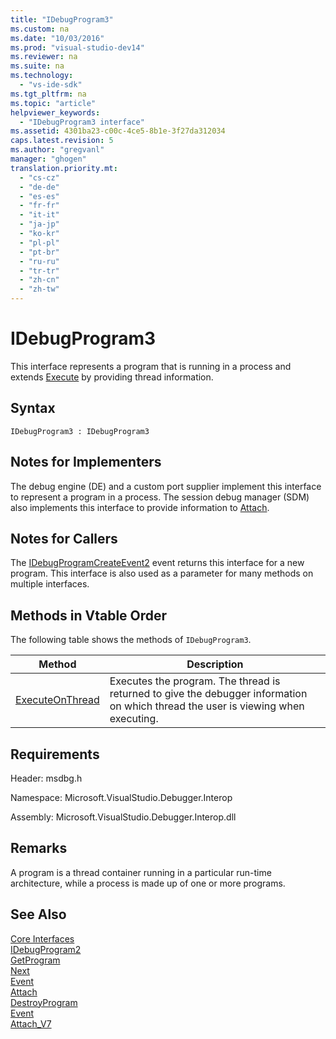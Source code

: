 ```yaml
---
title: "IDebugProgram3"
ms.custom: na
ms.date: "10/03/2016"
ms.prod: "visual-studio-dev14"
ms.reviewer: na
ms.suite: na
ms.technology: 
  - "vs-ide-sdk"
ms.tgt_pltfrm: na
ms.topic: "article"
helpviewer_keywords: 
  - "IDebugProgram3 interface"
ms.assetid: 4301ba23-c00c-4ce5-8b1e-3f27da312034
caps.latest.revision: 5
ms.author: "gregvanl"
manager: "ghogen"
translation.priority.mt: 
  - "cs-cz"
  - "de-de"
  - "es-es"
  - "fr-fr"
  - "it-it"
  - "ja-jp"
  - "ko-kr"
  - "pl-pl"
  - "pt-br"
  - "ru-ru"
  - "tr-tr"
  - "zh-cn"
  - "zh-tw"
---
```

# IDebugProgram3
This interface represents a program that is running in a process and extends [Execute](../extensibility/idebugprogram2--execute.md) by providing thread information.  
  
## Syntax  
  
```  
IDebugProgram3 : IDebugProgram3  
```  
  
## Notes for Implementers  
 The debug engine (DE) and a custom port supplier implement this interface to represent a program in a process. The session debug manager (SDM) also implements this interface to provide information to [Attach](../extensibility/idebugprogram2--attach.md).  
  
## Notes for Callers  
 The [IDebugProgramCreateEvent2](../extensibility/idebugprogramcreateevent2.md) event returns this interface for a new program. This interface is also used as a parameter for many methods on multiple interfaces.  
  
## Methods in Vtable Order  
 The following table shows the methods of `IDebugProgram3`.  
  
|Method|Description|  
|------------|-----------------|  
|[ExecuteOnThread](../extensibility/idebugprogram3--executeonthread.md)|Executes the program. The thread is returned to give the debugger information on which thread the user is viewing when executing.|  
  
## Requirements  
 Header: msdbg.h  
  
 Namespace: Microsoft.VisualStudio.Debugger.Interop  
  
 Assembly: Microsoft.VisualStudio.Debugger.Interop.dll  
  
## Remarks  
 A program is a thread container running in a particular run-time architecture, while a process is made up of one or more programs.  
  
## See Also  
 [Core Interfaces](../extensibility/core-interfaces.md)   
 [IDebugProgram2](../extensibility/idebugprogram2.md)   
 [GetProgram](../extensibility/idebugthread2--getprogram.md)   
 [Next](../extensibility/ienumdebugprograms2--next.md)   
 [Event](../extensibility/idebugportevents2--event.md)   
 [Attach](../extensibility/idebugengine2--attach.md)   
 [DestroyProgram](../extensibility/idebugengine2--destroyprogram.md)   
 [Event](../extensibility/idebugeventcallback2--event.md)   
 [Attach_V7](../extensibility/idebugprogramnode2--attach_v7.md)